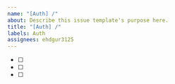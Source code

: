 ```yaml
---
name: "[Auth] /"
about: Describe this issue template's purpose here.
title: "[Auth] /"
labels: Auth
assignees: ehdgur3125
---
```


- [ ]
- [ ]
- [ ]
